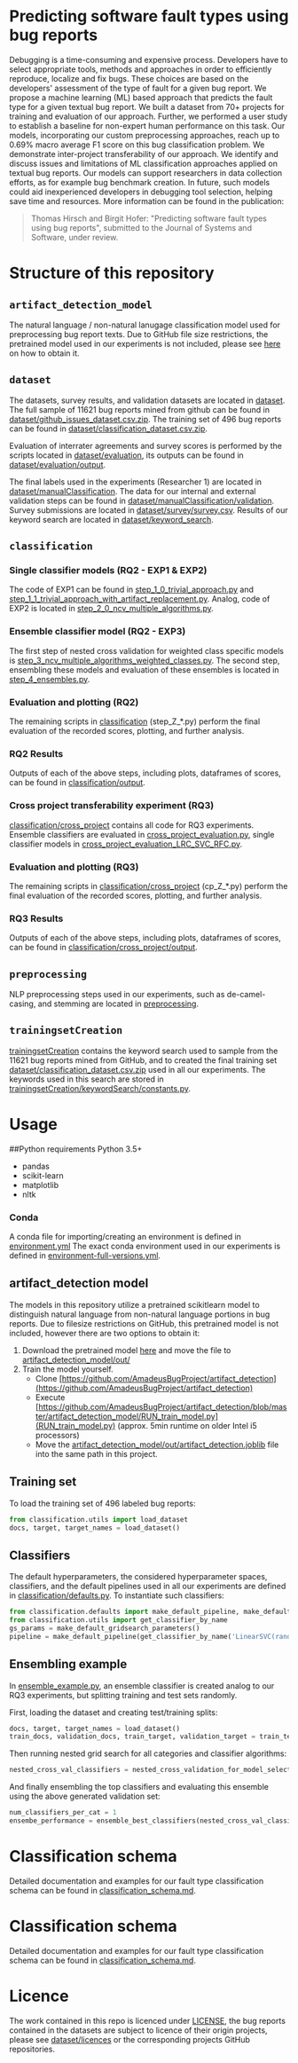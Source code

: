 # Predicting software fault types using bug reports
Debugging is a time-consuming and expensive process.
Developers have to select appropriate tools, methods and approaches in order to efficiently reproduce, localize and fix bugs.
These choices are based on the developers' assessment of the type of fault for a given bug report.
We propose a machine learning (ML) based approach that predicts the fault type for a given textual bug report.
We built a dataset from 70+ projects for training and evaluation of our approach.
Further, we performed a user study to establish a baseline for non-expert human performance on this task.
Our models, incorporating our custom preprocessing approaches, reach up to 0.69% macro average F1 score on this bug classification problem.
We demonstrate inter-project transferability of our approach.
We identify and discuss issues and limitations of ML classification approaches applied on textual bug reports.
Our models can support researchers in data collection efforts, as for example bug benchmark creation.
In future, such models could aid inexperienced developers in debugging tool selection, helping save time and resources.
More information can be found in the publication:
> Thomas Hirsch and Birgit Hofer: "Predicting software fault types using bug reports", submitted to the  Journal of Systems and Software, under review.

# Structure of this repository
## `artifact_detection_model`
The natural language / non-natural lanugage classification model used for preprocessing bug report texts. 
Due to GitHub file size restrictions, the pretrained model used in our experiments is not included, please see [here](#artifact_detection-model) on how to obtain it.

## `dataset`
The datasets, survey results, and validation datasets are located in [dataset](dataset).
The full sample of 11621 bug reports mined from github can be found in [dataset/github_issues_dataset.csv.zip](dataset/github_issues_dataset.csv.zip).
The training set of 496 bug reports can be found in [dataset/classification_dataset.csv.zip](dataset/classification_dataset.csv.zip).

Evaluation of interrater agreements and survey scores is performed by the scripts located in [dataset/evaluation](dataset/evaluation), its outputs can be found in [dataset/evaluation/output](dataset/evaluation/output).

The final labels used in the experiments (Researcher 1) are located in [dataset/manualClassification](dataset/manualClassification).
The data for our internal and external validation steps can be found in [dataset/manualClassification/validation](dataset/manualClassification/validation).
Survey submissions are located in [dataset/survey/survey.csv](dataset/survey/survey.csv).
Results of our keyword search are located in [dataset/keyword_search](dataset/keyword_search).

## `classification`
### Single classifier models (RQ2 - EXP1 & EXP2)
The code of EXP1 can be found in [step_1_0_trivial_approach.py](classification/step_1_0_trivial_approach.py) and [step_1_1_trivial_approach_with_artifact_replacement.py](classification/step_1_1_trivial_approach_with_artifact_replacement.py).
Analog, code of EXP2 is located in [step_2_0_ncv_multiple_algorithms.py](classification/step_2_0_ncv_multiple_algorithms.py).

### Ensemble classifier model (RQ2 - EXP3)
The first step of nested cross validation for weighted class specific models is [step_3_ncv_multiple_algorithms_weighted_classes.py](classification/step_3_ncv_multiple_algorithms_weighted_classes.py).
The second step, ensembling these models and evaluation of these ensembles is located in [step_4_ensembles.py](classification/step_4_ensembles.py).

### Evaluation and plotting (RQ2)
The remaining scripts in [classification](classification) (step_Z_*.py) perform the final evaluation of the recorded scores, plotting, and further analysis.

### RQ2 Results
Outputs of each of the above steps, including plots, dataframes of scores, can be found in [classification/output](classification/output).

### Cross project transferability experiment (RQ3)
[classification/cross_project](classification/cross_project) contains all code for RQ3 experiments.
Ensemble classifiers are evaluated in [cross_project_evaluation.py](classification/cross_project/cross_project_evaluation.py), single classifier models in [cross_project_evaluation_LRC_SVC_RFC.py](classification/cross_project/cross_project_evaluation_LRC_SVC_RFC.py).

### Evaluation and plotting (RQ3)
The remaining scripts in [classification/cross_project](classification/cross_project) (cp_Z_*.py) perform the final evaluation of the recorded scores, plotting, and further analysis.

### RQ3 Results
Outputs of each of the above steps, including plots, dataframes of scores, can be found in [classification/cross_project/output](classification/cross_project/output).

## `preprocessing`
NLP preprocessing steps used in our experiments, such as de-camel-casing, and stemming are located in [preprocessing](preprocessing).

## `trainingsetCreation`
[trainingsetCreation](trainingsetCreation) contains the keyword search used to sample from the 11621 bug reports mined from GitHub, and to created the final training set [dataset/classification_dataset.csv.zip](dataset/classification_dataset.csv.zip) used in all our experiments.
The keywords used in this search are stored in [trainingsetCreation/keywordSearch/constants.py](trainingsetCreation/keywordSearch/constants.py).

# Usage
##Python requirements
Python 3.5+
* pandas
* scikit-learn
* matplotlib
* nltk

### Conda
A conda file for importing/creating an environment is defined in [environment.yml](environment.yml)
The exact conda environment used in our experiments is defined in [environment-full-versions.yml](environment-full-versions.yml).

## artifact_detection model
The models in this repository utilize a pretrained scikitlearn model to distinguish natural language from non-natural language portions in bug reports.
Due to filesize restrictions on GitHub, this pretrained model is not included, however there are two options to obtain it:
1. Download the pretrained model [here](https://drive.google.com/file/d/1elXrmciHrUuN9_iQYPcnRXx18ZlqMqzt/view?usp=sharing) and move the file to [artifact_detection_model/out/](artifact_detection_model/out/)
2. Train the model yourself.
   - Clone [https://github.com/AmadeusBugProject/artifact_detection](https://github.com/AmadeusBugProject/artifact_detection)
   - Execute [https://github.com/AmadeusBugProject/artifact_detection/blob/master/artifact_detection_model/RUN_train_model.py](RUN_train_model.py) (approx. 5min runtime on older Intel i5 processors)
    - Move the [artifact_detection_model/out/artifact_detection.joblib](artifact_detection_model/out/artifact_detection.joblib) file into the same path in this project.

## Training set
To load the training set of 496 labeled bug reports:
```python
from classification.utils import load_dataset
docs, target, target_names = load_dataset()
```

## Classifiers
The default hyperparameters, the considered hyperparameter spaces, classifiers, and the default pipelines used in all our experiments are defined in [classification/defaults.py](classification/defaults.py).
To instantiate such classifiers:
```python
from classification.defaults import make_default_pipeline, make_default_gridsearch_parameters
from classification.utils import get_classifier_by_name
gs_params = make_default_gridsearch_parameters()
pipeline = make_default_pipeline(get_classifier_by_name('LinearSVC(random_state=42)'))
```

## Ensembling example
In [ensemble_example.py](ensemble_example.py), an ensemble classifier is created analog to our RQ3 experiments, but splitting training and test sets randomly.

First, loading the dataset and creating test/training splits:
```python
docs, target, target_names = load_dataset()
train_docs, validation_docs, train_target, validation_target = train_test_split(docs, target, test_size=0.2, random_state=42)
```
Then running nested grid search for all categories and classifier algorithms:
```python
nested_cross_val_classifiers = nested_cross_validation_for_model_selection(train_docs, train_target, target_names)
```
And finally ensembling the top classifiers and evaluating this ensemble using the above generated validation set:
```python
num_classifiers_per_cat = 1
ensembe_performance = ensemble_best_classifiers(nested_cross_val_classifiers, num_classifiers_per_cat, train_docs, train_target, validation_docs, validation_target, target_names)
```

# Classification schema
Detailed documentation and examples for our fault type classification schema can be found in [classification_schema.md](classification_schema.md).

# Classification schema
Detailed documentation and examples for our fault type classification schema can be found in [classification_schema.md](classification_schema.md).

# Licence
The work contained in this repo is licenced under [LICENSE](AGPLv3), the bug reports contained in the datasets are subject to licence of their origin projects, please see [dataset/licences](dataset/licences) or the corresponding projects GitHub repositories.

